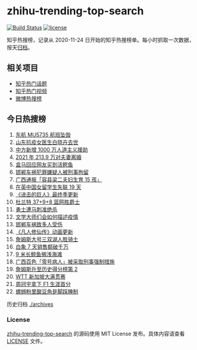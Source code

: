 # zhihu-trending-top-search

[![Build Status](https://github.com/justjavac/zhihu-trending-top-search/workflows/ci/badge.svg?branch=main)](https://github.com/justjavac/zhihu-trending-top-search/actions)
[![license](https://img.shields.io/github/license/justjavac/zhihu-trending-top-search)](https://github.com/justjavac/zhihu-trending-top-search/blob/main/LICENSE)

知乎热搜榜，记录从 2020-11-24 日开始的知乎热搜榜单。每小时抓取一次数据，按天[归档](./archives)。

## 相关项目

- [知乎热门话题](https://github.com/justjavac/zhihu-trending-hot-questions)
- [知乎热门视频](https://github.com/justjavac/zhihu-trending-hot-video)
- [微博热搜榜](https://github.com/justjavac/weibo-trending-hot-search)

## 今日热搜榜

<!-- BEGIN -->
<!-- 最后更新时间 Tue Mar 22 2022 15:13:42 GMT+0800 (China Standard Time) -->

1. [东航 MU5735 航班坠毁](https://www.zhihu.com/search?q=MU5735)
1. [山东抗疫女医生白晓卉去世](https://www.zhihu.com/search?q=白晓卉)
1. [中方新增 1000 万人道主义援助](https://www.zhihu.com/search?q=人道主义援助)
1. [2021 年 213.9 万对夫妻离婚](https://www.zhihu.com/search?q=2021年夫妻离婚)
1. [盒马回应网友买到活鳄鱼](https://www.zhihu.com/search?q=盒马活鳄鱼)
1. [邯郸车祸犯罪嫌疑人被刑事拘留](https://www.zhihu.com/search?q=邯郸车祸)
1. [广西通报「容县梁二夫妇生育 15 孩」](https://www.zhihu.com/search?q=容县梁二夫妇)
1. [在英中国女留学生失联 19 天](https://www.zhihu.com/search?q=在英中国女学生)
1. [《进击的巨人》最终季更新](https://www.zhihu.com/search?q=进击的巨人)
1. [杜兰特 37+9+8 篮网胜爵士](https://www.zhihu.com/search?q=篮网)
1. [勇士遭马刺准绝杀](https://www.zhihu.com/search?q=勇士)
1. [文学大师们会如何描述疫情](https://www.zhihu.com/search?q=疫情文学)
1. [邯郸车祸致多人受伤](https://www.zhihu.com/search?q=邯郸车祸)
1. [《凡人修仙传》动画更新](https://www.zhihu.com/search?q=凡人修仙传)
1. [詹姆斯大号三双湖人胜骑士](https://www.zhihu.com/search?q=湖人)
1. [白象 7 天销售额破千万](https://www.zhihu.com/search?q=白象销售额)
1. [9 米长鲸鱼搁浅海滩](https://www.zhihu.com/search?q=大连鲸鱼搁浅)
1. [广西百色「零号病人」被采取刑事强制措施](https://www.zhihu.com/search?q=百色零号病人)
1. [詹姆斯升至历史得分榜第 2](https://www.zhihu.com/search?q=詹姆斯总得分)
1. [WTT 新加坡大满贯赛](https://www.zhihu.com/search?q=WTT)
1. [周冠宇拿下 F1 生涯首分](https://www.zhihu.com/search?q=周冠宇)
1. [螺蛳粉里酸豆角是脚踩腌制](https://www.zhihu.com/search?q=酸豆角)

<!-- END -->

历史归档 [./archives](./archives)

### License

[zhihu-trending-top-search](https://github.com/justjavac/zhihu-trending-top-search)
的源码使用 MIT License 发布。具体内容请查看 [LICENSE](./LICENSE) 文件。
